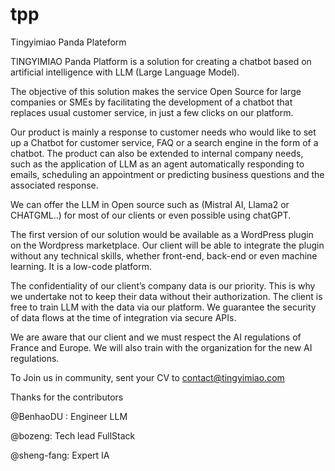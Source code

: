 # tpp
Tingyimiao Panda Plateform


TINGYIMIAO Panda Platform is a solution for creating a chatbot based on artificial intelligence with LLM (Large Language Model).

The objective of this solution makes the service Open Source for large companies or SMEs by facilitating the development of a chatbot that replaces usual customer service, in just a few clicks on our platform.

Our product is mainly a response to customer needs who would like to set up a Chatbot for customer service, FAQ or a search engine in the form of a chatbot. The product can also be extended to internal company needs, such as the application of LLM as an agent automatically responding to emails, scheduling an appointment or predicting business questions and the associated response.


We can offer the LLM in Open source such as (Mistral AI, Llama2 or CHATGML..) for most of our clients or even possible using chatGPT.

The first version of our solution would be available as a WordPress plugin on the Wordpress marketplace. Our client will be able to integrate the plugin without any technical skills, whether front-end, back-end or even machine learning. It is a low-code platform.

The confidentiality of our client’s company data is our priority. This is why we undertake not to keep their data without their authorization. The client is free to train LLM with the data via our platform. We guarantee the security of data flows at the time of integration via secure APIs.

We are aware that our client and we must respect the AI regulations of France and Europe. We will also train with the organization for the new AI regulations.

To Join us in community, sent your CV to contact@tingyimiao.com

Thanks for the contributors 

@BenhaoDU : Engineer LLM

@bozeng: Tech lead FullStack

@sheng-fang: Expert IA
